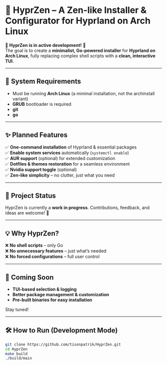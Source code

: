 # 📌 HyprZen – A Zen-like Installer & Configurator for Hyprland on Arch Linux

🚧 **HyprZen is in active development!** 🚧  
The goal is to create a **minimalist, Go-powered installer** for **Hyprland on Arch Linux**, fully replacing complex shell scripts with a **clean, interactive TUI**.


---

## 🔧 System Requirements

- Must be running **Arch Linux** (a minimal installation, not the archinstall variant)  
- **GRUB** bootloader is required  
- **git**
- **go**

---

## ✨ Planned Features

✅ **One-command installation** of Hyprland & essential packages  
✅ **Enable system services** automatically (`systemctl enable`)  
✅ **AUR support** (optional) for extended customization  
✅ **Dotfiles & themes restoration** for a seamless environment  
✅ **Nvidia support toggle** (optional)  
✅ **Zen-like simplicity** – no clutter, just what you need  

---

## 🔧 Project Status

HyprZen is currently a **work in progress**. Contributions, feedback, and ideas are welcome! 🚀

---

## 💡 Why HyprZen?

❌ **No shell scripts** – only Go  
❌ **No unnecessary features** – just what’s needed  
❌ **No forced configurations** – full user control  

---

## 🚀 Coming Soon

- **TUI-based selection & logging**
- **Better package management & customization**
- **Pre-built binaries for easy installation**  

Stay tuned!  

---

## 🛠 How to Run (Development Mode)

```sh
git clone https://github.com/tisonpatrik/HyprZen.git
cd HyprZen
make build
./build/main

